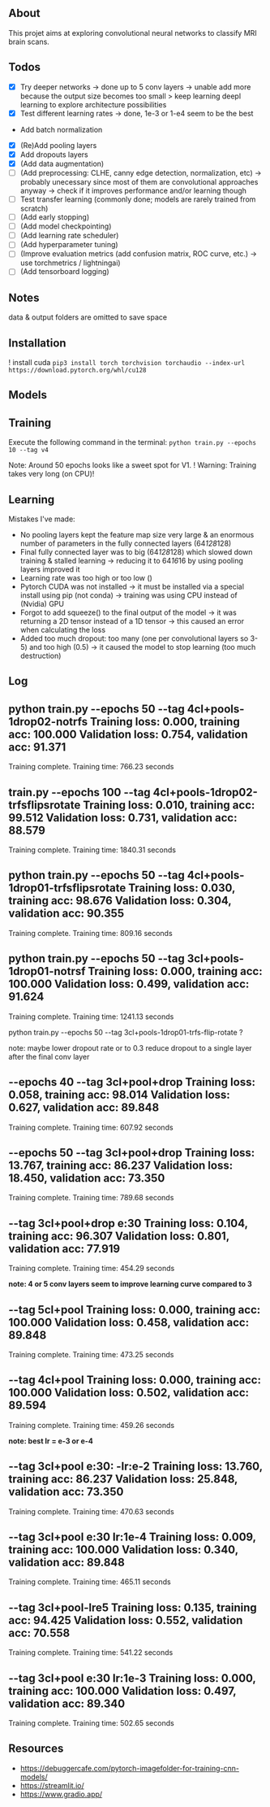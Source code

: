 ## About

This projet aims at exploring convolutional neural networks to classify MRI brain scans.

## Todos

- [x] Try deeper networks &rarr; done up to 5 conv layers &rarr; unable add more because the output size becomes too small > keep learning deepl learning to explore architecture possibilities
- [x] Test different learning rates &rarr; done, 1e-3 or 1-e4 seem to be the best
- Add batch normalization
- [x] (Re)Add pooling layers
- [x] Add dropouts layers
- [x] (Add data augmentation)
- [ ] (Add preprocessing: CLHE, canny edge detection, normalization, etc) &rarr; probably unecessary since most of them are convolutional approaches anyway &rarr; check if it improves performance and/or learning though
- [ ] Test transfer learning (commonly done; models are rarely trained from scratch)
- [ ] (Add early stopping)
- [ ] (Add model checkpointing)
- [ ] (Add learning rate scheduler)
- [ ] (Add hyperparameter tuning)
- [ ] (Improve evaluation metrics (add confusion matrix, ROC curve, etc.) &rarr; use torchmetrics / lightningai)
- [ ] (Add tensorboard logging)

## Notes

data & output folders are omitted to save space

## Installation

! install cuda
`pip3 install torch torchvision torchaudio --index-url https://download.pytorch.org/whl/cu128`

## Models



## Training

Execute the following command in the terminal:
`python train.py --epochs 10 --tag v4`

Note: Around 50 epochs looks like a sweet spot for V1.
! Warning: Training takes very long (on CPU)!

## Learning

Mistakes I've made:
- No pooling layers kept the feature map size very large & an enormous number of parameters in the fully connected layers (64*128*128)
- Final fully connected layer was to big (64*128*128) which slowed down training & stalled learning &rarr; reducing it to 64*16*16 by using pooling layers improved it
- Learning rate was too high or too low ()
- Pytorch CUDA was not installed &rarr; it must be installed via a special install using pip (not conda) &rarr; training was using CPU instead of (Nvidia) GPU
- Forgot to add squeeze() to the final output of the model &rarr; it was returning a 2D tensor instead of a 1D tensor &rarr; this caused an error when calculating the loss
- Added too much dropout: too many (one per convolutional layers so 3-5) and too high (0.5) &rarr; it caused the model to stop learning (too much destruction)

## Log

python train.py --epochs 50 --tag 4cl+pools-1drop02-notrfs
Training loss: 0.000, training acc: 100.000
Validation loss: 0.754, validation acc: 91.371
--------------------------------------------------
Training complete.
Training time: 766.23 seconds


train.py --epochs 100 --tag 4cl+pools-1drop02-trfsflipsrotate
Training loss: 0.010, training acc: 99.512
Validation loss: 0.731, validation acc: 88.579
--------------------------------------------------
Training complete.
Training time: 1840.31 seconds

python train.py --epochs 50 --tag 4cl+pools-1drop01-trfsflipsrotate
Training loss: 0.030, training acc: 98.676
Validation loss: 0.304, validation acc: 90.355
--------------------------------------------------
Training complete.
Training time: 809.16 seconds

python train.py --epochs 50 --tag 3cl+pools-1drop01-notrsf
Training loss: 0.000, training acc: 100.000
Validation loss: 0.499, validation acc: 91.624
--------------------------------------------------
Training complete.
Training time: 1241.13 seconds

python train.py --epochs 50 --tag 3cl+pools-1drop01-trfs-flip-rotate
?

note: maybe lower dropout rate or to 0.3 reduce dropout to a single layer after the final conv layer

--epochs 40 --tag 3cl+pool+drop
Training loss: 0.058, training acc: 98.014
Validation loss: 0.627, validation acc: 89.848
--------------------------------------------------
Training complete.
Training time: 607.92 seconds

--epochs 50 --tag 3cl+pool+drop
Training loss: 13.767, training acc: 86.237
Validation loss: 18.450, validation acc: 73.350
--------------------------------------------------
Training complete.
Training time: 789.68 seconds

--tag 3cl+pool+drop e:30
Training loss: 0.104, training acc: 96.307
Validation loss: 0.801, validation acc: 77.919
--------------------------------------------------
Training complete.
Training time: 454.29 seconds

**note: 4 or 5 conv layers seem to improve learning curve compared to 3**

--tag 5cl+pool
Training loss: 0.000, training acc: 100.000
Validation loss: 0.458, validation acc: 89.848
--------------------------------------------------
Training complete.
Training time: 473.25 seconds

--tag 4cl+pool
Training loss: 0.000, training acc: 100.000
Validation loss: 0.502, validation acc: 89.594
--------------------------------------------------
Training complete.
Training time: 459.26 seconds

**note: best lr = e-3 or e-4**

--tag 3cl+pool e:30: -lr:e-2 
Training loss: 13.760, training acc: 86.237
Validation loss: 25.848, validation acc: 73.350
--------------------------------------------------
Training complete.
Training time: 470.63 seconds

--tag 3cl+pool e:30 lr:1e-4
Training loss: 0.009, training acc: 100.000
Validation loss: 0.340, validation acc: 89.848
--------------------------------------------------
Training complete.
Training time: 465.11 seconds

--tag 3cl+pool-lre5
Training loss: 0.135, training acc: 94.425
Validation loss: 0.552, validation acc: 70.558
--------------------------------------------------
Training complete.
Training time: 541.22 seconds

--tag 3cl+pool e:30 lr:1e-3
Training loss: 0.000, training acc: 100.000
Validation loss: 0.497, validation acc: 89.340
--------------------------------------------------
Training complete.
Training time: 502.65 seconds

## Resources

- https://debuggercafe.com/pytorch-imagefolder-for-training-cnn-models/
- https://streamlit.io/
- https://www.gradio.app/
